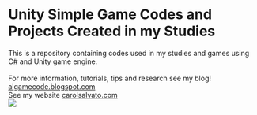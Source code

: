 # Unity Simple Game Codes and Projects Created in my Studies
This is a repository containing codes used in  my studies and games using C# and Unity game engine.
<br><br>
For more information, tutorials, tips and research see my blog!<br>
<a href="http://algamecode.blogspot.com.br/"> algamecode.blogspot.com </a><br>
See my website <a href="https://carolsalvato.com/"> carolsalvato.com </a><br>
<a href="http://algamecode.blogspot.com"><img src="http://2.bp.blogspot.com/-Rcc_FFRL4bA/WIjkQ9G4piI/AAAAAAAACY4/jNV8o3no_YA1BL0ndWXYVQRyOWxDz11CwCK4B/s1220/cabecalhoalgc.png"/></a>

